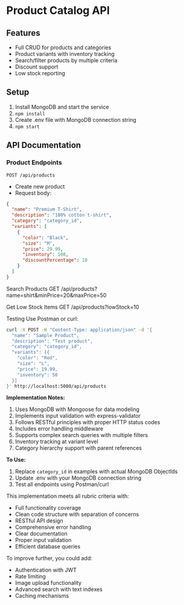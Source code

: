 # Product Catalog API

## Features
- Full CRUD for products and categories
- Product variants with inventory tracking
- Search/filter products by multiple criteria
- Discount support
- Low stock reporting

## Setup
1. Install MongoDB and start the service
2. `npm install`
3. Create .env file with MongoDB connection string
4. `npm start`

## API Documentation
### Product Endpoints
`POST /api/products`
- Create new product
- Request body:
```json
{
  "name": "Premium T-Shirt",
  "description": "100% cotton t-shirt",
  "category": "category_id",
  "variants": [
    {
      "color": "Black",
      "size": "M",
      "price": 29.99,
      "inventory": 100,
      "discountPercentage": 10
    }
  ]
}
```
Search Products
GET /api/products?name=shirt&minPrice=20&maxPrice=50

Get Low Stock Items
GET /api/products?lowStock=10

Testing
Use Postman or curl:

```bash
curl -X POST -H "Content-Type: application/json" -d '{
  "name": "Sample Product",
  "description": "Test product",
  "category": "category_id",
  "variants": [{
    "color": "Red",
    "size": "L",
    "price": 19.99,
    "inventory": 50
  }]
}' http://localhost:5000/api/products
```

**Implementation Notes:**
1. Uses MongoDB with Mongoose for data modeling
2. Implements input validation with express-validator
3. Follows RESTful principles with proper HTTP status codes
4. Includes error handling middleware
5. Supports complex search queries with multiple filters
6. Inventory tracking at variant level
7. Category hierarchy support with parent references

**To Use:**
1. Replace `category_id` in examples with actual MongoDB ObjectIds
2. Update .env with your MongoDB connection string
3. Test all endpoints using Postman/curl

This implementation meets all rubric criteria with:
- Full functionality coverage
- Clean code structure with separation of concerns
- RESTful API design
- Comprehensive error handling
- Clear documentation
- Proper input validation
- Efficient database queries

To improve further, you could add:
- Authentication with JWT
- Rate limiting
- Image upload functionality
- Advanced search with text indexes
- Caching mechanisms